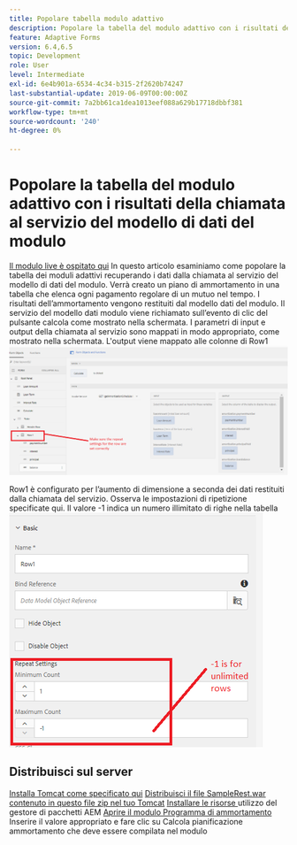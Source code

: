 ```yaml
---
title: Popolare tabella modulo adattivo
description: Popolare la tabella del modulo adattivo con i risultati delle chiamate al servizio del modello dati modulo
feature: Adaptive Forms
version: 6.4,6.5
topic: Development
role: User
level: Intermediate
exl-id: 6e4b901a-6534-4c34-b315-2f2620b74247
last-substantial-update: 2019-06-09T00:00:00Z
source-git-commit: 7a2bb61ca1dea1013eef088a629b17718dbbf381
workflow-type: tm+mt
source-wordcount: '240'
ht-degree: 0%

---
```


# Popolare la tabella del modulo adattivo con i risultati della chiamata al servizio del modello di dati del modulo

[Il modulo live è ospitato qui](https://forms.enablementadobe.com/content/dam/formsanddocuments/amortization/jcr:content?wcmmode=disabled)
In questo articolo esaminiamo come popolare la tabella dei moduli adattivi recuperando i dati dalla chiamata al servizio del modello di dati del modulo. Verrà creato un piano di ammortamento in una tabella che elenca ogni pagamento regolare di un mutuo nel tempo. I risultati dell’ammortamento vengono restituiti dal modello dati del modulo. Il servizio del modello dati modulo viene richiamato sull’evento di clic del pulsante calcola come mostrato nella schermata. I parametri di input e output della chiamata al servizio sono mappati in modo appropriato, come mostrato nella schermata. L&#39;output viene mappato alle colonne di Row1
![clickevent](assets/amortization.PNG)

Row1 è configurato per l’aumento di dimensione a seconda dei dati restituiti dalla chiamata del servizio. Osserva le impostazioni di ripetizione specificate qui. Il valore -1 indica un numero illimitato di righe nella tabella
![Riga 1](assets/rowconfiguration.PNG)

## Distribuisci sul server

[Installa Tomcat come specificato qui](/help/forms/ic-print-channel-tutorial/set-up-tomcat.md)
[Distribuisci il file SampleRest.war contenuto in questo file zip nel tuo Tomcat](assets/sample-rest.zip)
[Installare le risorse ](assets/amortizationschedule.zip) utilizzo del gestore di pacchetti AEM
[Aprire il modulo Programma di ammortamento](http://localhost:4502/content/dam/formsanddocuments/amortization/jcr:content?wcmmode=disabled)
Inserire il valore appropriato e fare clic su Calcola pianificazione ammortamento che deve essere compilata nel modulo
